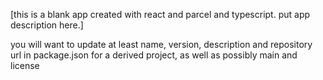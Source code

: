 [this is a blank app created with react and parcel and typescript. put app description here.]

you will want to update at least name, version, description and repository url in package.json for a derived project, as well as possibly main and license
